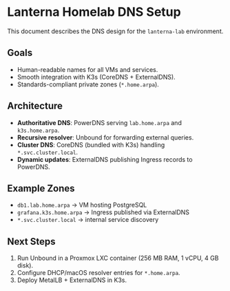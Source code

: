 # Lanterna Homelab DNS Setup

This document describes the DNS design for the `lanterna-lab` environment.

## Goals
- Human-readable names for all VMs and services.
- Smooth integration with K3s (CoreDNS + ExternalDNS).
- Standards-compliant private zones (`*.home.arpa`).

## Architecture
- **Authoritative DNS**: PowerDNS serving `lab.home.arpa` and `k3s.home.arpa`.
- **Recursive resolver**: Unbound for forwarding external queries.
- **Cluster DNS**: CoreDNS (bundled with K3s) handling `*.svc.cluster.local`.
- **Dynamic updates**: ExternalDNS publishing Ingress records to PowerDNS.

## Example Zones
- `db1.lab.home.arpa` → VM hosting PostgreSQL
- `grafana.k3s.home.arpa` → Ingress published via ExternalDNS
- `*.svc.cluster.local` → internal service discovery

## Next Steps
1. Run Unbound in a Proxmox LXC container (256 MB RAM, 1 vCPU, 4 GB disk).
2. Configure DHCP/macOS resolver entries for `*.home.arpa`.
3. Deploy MetalLB + ExternalDNS in K3s.
